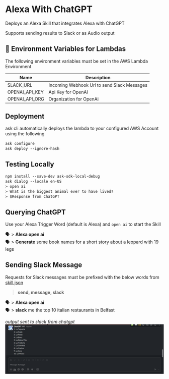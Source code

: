 # Alexa With ChatGPT

Deploys an Alexa Skill that integrates Alexa with ChatGPT

Supports sending results to Slack or as Audio output


## 🏁 Environment Variables for Lambdas

The following environment variables must be set in the AWS Lambda Environment  

| **Name** | **Description** |
| --- | --- | 
| SLACK_URL |Incoming Webhook Url to send Slack Messages |
| OPENAI_API_KEY | Api Key for OpenAI |
| OPENAI_API_ORG | Organization for OpenAi |

## Deployment

ask cli automatically deploys the lambda to your configured AWS Account using the following  
```
ask configure
ask deploy --ignore-hash
```

## Testing Locally
```shell
npm install --save-dev ask-sdk-local-debug
ask dialog --locale en-US
> open ai 
> What is the biggest animal ever to have lived?
> $Response from ChatGPT
```

## Querying ChatGPT

Use your Alexa Trigger Word (default is Alexa) and `open ai` to start the Skill

🗣 > **Alexa open ai**   
🗣 > **Generate** some book names for a short story about a leopard with 19 legs 

## Sending Slack Message

Requests for Slack messages must be prefixed with the below words from [skill.json](skill-package/skill.json)  
> **send, message, slack**

🗣 > **Alexa open ai**   
🗣 > **slack** me the top 10 italian restaurants in Belfast  

_output sent to slack from chatgpt_
![img.png](img.png)